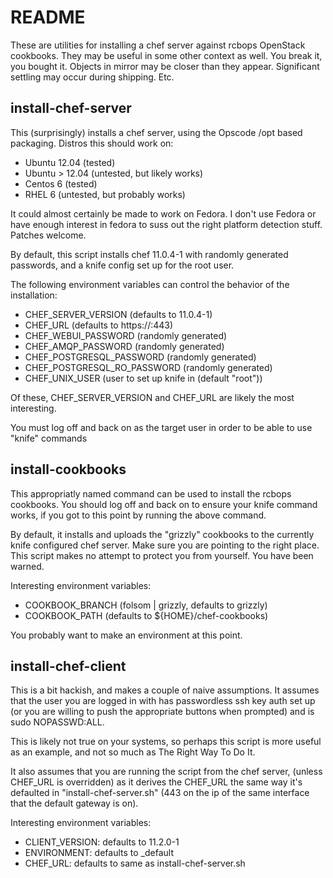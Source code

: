 README
======


These are utilities for installing a chef server against rcbops
OpenStack cookbooks.  They may be useful in some other context as
well.  You break it, you bought it.  Objects in mirror may be closer
than they appear.  Significant settling may occur during shipping.  Etc.

install-chef-server
-------------------

This (surprisingly) installs a chef server, using the Opscode /opt
based packaging.  Distros this should work on:

* Ubuntu 12.04 (tested)
* Ubuntu > 12.04 (untested, but likely works)
* Centos 6 (tested)
* RHEL 6 (untested, but probably works)

It could almost certainly be made to work on Fedora.  I don't use
Fedora or have enough interest in fedora to suss out the right
platform detection stuff.  Patches welcome.

By default, this script installs chef 11.0.4-1 with randomly generated
passwords, and a knife config set up for the root user.

The following environment variables can control the behavior of the
installation:

* CHEF_SERVER_VERSION (defaults to 11.0.4-1)
* CHEF_URL (defaults to https://<ip of default gw iface>:443)
* CHEF_WEBUI_PASSWORD (randomly generated)
* CHEF_AMQP_PASSWORD (randomly generated)
* CHEF_POSTGRESQL_PASSWORD (randomly generated)
* CHEF_POSTGRESQL_RO_PASSWORD (randomly generated)
* CHEF_UNIX_USER (user to set up knife in (default "root"))

Of these, CHEF_SERVER_VERSION and CHEF_URL are likely the most
interesting.

You must log off and back on as the target user in order to be able to
use "knife" commands

install-cookbooks
-----------------

This appropriatly named command can be used to install the rcbops
cookbooks. You should log off and back on to ensure your knife command
works, if you got to this point by running the above command.

By default, it installs and uploads the "grizzly" cookbooks to the
currently knife configured chef server. Make sure you are pointing to
the right place. This script makes no attempt to protect you from
yourself. You have been warned.

Interesting environment variables:

* COOKBOOK_BRANCH (folsom | grizzly, defaults to grizzly)
* COOKBOOK_PATH (defaults to ${HOME}/chef-cookbooks)

You probably want to make an environment at this point.

install-chef-client
-------------------

This is a bit hackish, and makes a couple of naive assumptions. It
assumes that the user you are logged in with has passwordless ssh key
auth set up (or you are willing to push the appropriate buttons when
prompted) and is sudo NOPASSWD:ALL.

This is likely not true on your systems, so perhaps this script is
more useful as an example, and not so much as The Right Way To Do It.

It also assumes that you are running the script from the chef server, (unless CHEF_URL is overridden) as it derives the CHEF_URL the same way it's defaulted in "install-chef-server.sh" (443 on the ip of the same interface that the default gateway is on).

Interesting environment variables:

* CLIENT_VERSION: defaults to 11.2.0-1
* ENVIRONMENT: defaults to _default
* CHEF_URL: defaults to same as install-chef-server.sh
